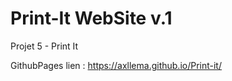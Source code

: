 # Print-It WebSite v.1

Projet 5 - Print It

GithubPages lien : https://axllema.github.io/Print-it/
